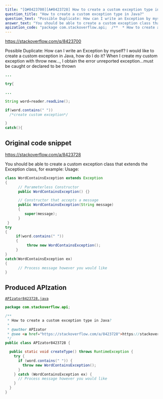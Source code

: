 ```yaml
---
title: "[Q#8423700][A#8423728] How to create a custom exception type in Java?"
question_title: "How to create a custom exception type in Java?"
question_text: "Possible Duplicate: How can I write an Exception by myself? I would like to create a custom exception in Java, how do I do it? When I create my custom exception with throw new..., I obtain the error unreported exception...must be caught or declared to be thrown"
answer_text: "You should be able to create a custom exception class that extends the Exception class, for example: Usage:"
apization_code: "package com.stackoverflow.api;  /**  * How to create a custom exception type in Java?  *  * @author APIzator  * @see <a href=\"https://stackoverflow.com/a/8423728\">https://stackoverflow.com/a/8423728</a>  */ public class APIzator8423728 {    public static void createType() throws RuntimeException {     try {       if (word.contains(\" \")) {         throw new WordContainsException();       }     } catch (WordContainsException ex) {       // Process message however you would like     }   } }"
---
```


https://stackoverflow.com/q/8423700

Possible Duplicate:
How can I write an Exception by myself?
I would like to create a custom exception in Java, how do I do it?
When I create my custom exception with throw new..., I obtain the error unreported exception...must be caught or declared to be thrown


```java
...

try{

...

String word=reader.readLine();

if(word.contains(" "))
  /*create custom exception*/

}
catch(){
```


## Original code snippet

https://stackoverflow.com/a/8423728

You should be able to create a custom exception class that extends the Exception class, for example:
Usage:

```java
class WordContainsException extends Exception
{
      // Parameterless Constructor
      public WordContainsException() {}

      // Constructor that accepts a message
      public WordContainsException(String message)
      {
         super(message);
      }
 }
try
{
     if(word.contains(" "))
     {
          throw new WordContainsException();
     }
}
catch(WordContainsException ex)
{
      // Process message however you would like
}
```

## Produced APIzation

[`APIzator8423728.java`](https://github.com/pasqualesalza/apization-temp-data/raw/master/apizations/java/APIzator8423728.java)

```java
package com.stackoverflow.api;

/**
 * How to create a custom exception type in Java?
 *
 * @author APIzator
 * @see <a href="https://stackoverflow.com/a/8423728">https://stackoverflow.com/a/8423728</a>
 */
public class APIzator8423728 {

  public static void createType() throws RuntimeException {
    try {
      if (word.contains(" ")) {
        throw new WordContainsException();
      }
    } catch (WordContainsException ex) {
      // Process message however you would like
    }
  }
}

```
